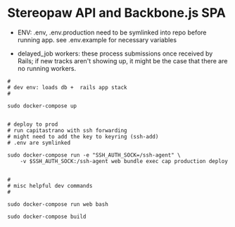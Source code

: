 # Stereopaw API and Backbone.js SPA

* ENV: .env, .env.production need to be symlinked into repo before
running app.  see .env.example for necessary variables

* delayed_job workers: these process submissions once received by
  Rails; if new tracks aren't showing up, it might be the case that
  there are no running workers.

```
#
# dev env: loads db +  rails app stack
#

sudo docker-compose up


# deploy to prod
# run capitastrano with ssh forwarding
# might need to add the key to keyring (ssh-add)
# .env are symlinked

sudo docker-compose run -e "SSH_AUTH_SOCK=/ssh-agent" \
    -v $SSH_AUTH_SOCK:/ssh-agent web bundle exec cap production deploy


#
# misc helpful dev commands
#

sudo docker-compose run web bash

sudo docker-compose build


```
